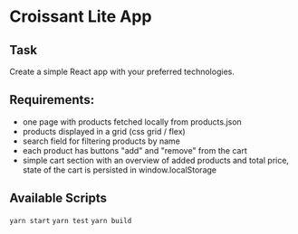 # Croissant Lite App

## Task
Create a simple React app with your preferred technologies.
## Requirements:
- one page with products fetched locally from products.json
- products displayed in a grid (css grid / flex)
- search field for filtering products by name
- each product has buttons "add" and "remove" from the cart
- simple cart section with an overview of added products and total price, state of the cart is persisted in window.localStorage

## Available Scripts
 `yarn start`
 `yarn test`
 `yarn build`
